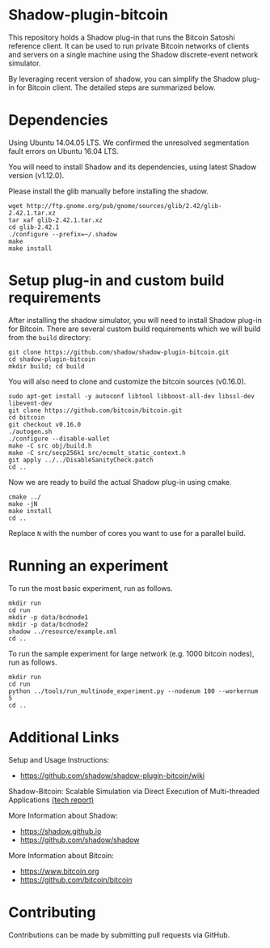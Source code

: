 # Shadow-plugin-bitcoin

This repository holds a Shadow plug-in that runs the Bitcoin Satoshi reference client.
It can be used to run private Bitcoin networks of clients and servers on a single 
machine using the Shadow discrete-event network simulator.


By leveraging recent version of shadow, you can simplify the Shadow plug-in for
Bitcoin client. The detailed steps are summarized below.


# Dependencies

Using Ubuntu 14.04.05 LTS. We confirmed the unresolved segmentation fault errors on Ubuntu 16.04 LTS.

You will need to install Shadow and its dependencies, using latest Shadow version (v1.12.0).

Please install the glib manually before installing the shadow.
```
wget http://ftp.gnome.org/pub/gnome/sources/glib/2.42/glib-2.42.1.tar.xz
tar xaf glib-2.42.1.tar.xz
cd glib-2.42.1
./configure --prefix=~/.shadow
make
make install
```

# Setup plug-in and custom build requirements

After installing the shadow simulator, you will need to install Shadow plug-in for Bitcoin.
There are several custom build requirements which we will build from the `build` directory:

```
git clone https://github.com/shadow/shadow-plugin-bitcoin.git
cd shadow-plugin-bitcoin
mkdir build; cd build
```

You will also need to clone and customize the bitcoin sources (v0.16.0).

```
sudo apt-get install -y autoconf libtool libboost-all-dev libssl-dev libevent-dev
git clone https://github.com/bitcoin/bitcoin.git
cd bitcoin
git checkout v0.16.0
./autogen.sh
./configure --disable-wallet
make -C src obj/build.h
make -C src/secp256k1 src/ecmult_static_context.h
git apply ../../DisableSanityCheck.patch
cd ..
```

Now we are ready to build the actual Shadow plug-in using cmake.

```
cmake ../
make -jN
make install
cd ..
```

Replace `N` with the number of cores you want to use for a parallel build.


# Running an experiment

To run the most basic experiment, run as follows.

```
mkdir run
cd run
mkdir -p data/bcdnode1
mkdir -p data/bcdnode2
shadow ../resource/example.xml
cd ..
```

To run the sample experiment for large network (e.g. 1000 bitcoin nodes), run as follows.

```
mkdir run
cd run
python ../tools/run_multinode_experiment.py --nodenum 100 --workernum 5
cd ..
```


# Additional Links

Setup and Usage Instructions:
  + https://github.com/shadow/shadow-plugin-bitcoin/wiki

Shadow-Bitcoin: Scalable Simulation via Direct Execution of Multi-threaded Applications [(tech report)](https://cs.umd.edu/~amiller/shadow-bitcoin.pdf)

More Information about Shadow:
  + https://shadow.github.io
  + https://github.com/shadow/shadow

More Information about Bitcoin:
  + https://www.bitcoin.org
  + https://github.com/bitcoin/bitcoin

# Contributing

Contributions can be made by submitting pull requests via GitHub.
